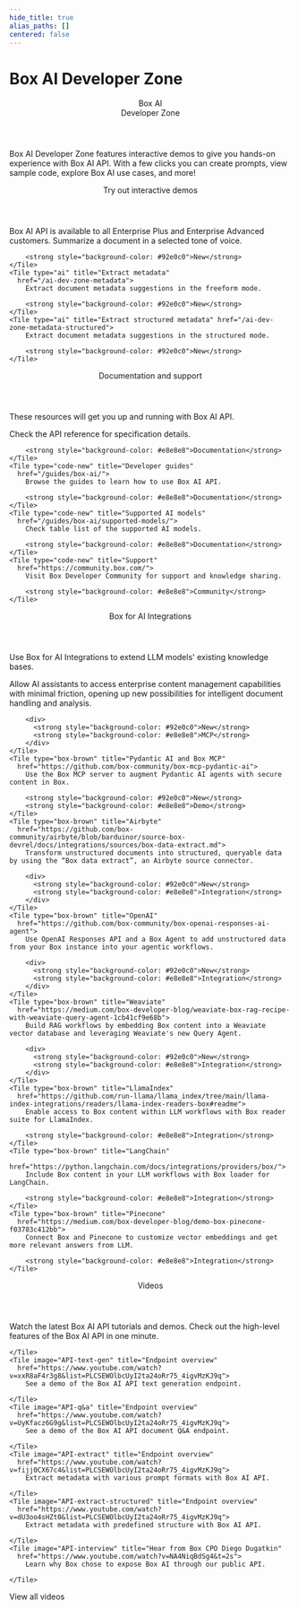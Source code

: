 ```yaml
---
hide_title: true
alias_paths: []
centered: false
---
```

# Box AI Developer Zone

<Centered wide id="ai-developer-zone" >
  <HeroImage type="AiDevZone" imageWidth="600" imageHeight="400">
    <Header>
      Box AI</br>
      Developer Zone
    </Header>

Box AI Developer Zone features interactive
demos to give you hands-on experience with Box AI API.
With a few clicks you can create prompts,
view sample code, explore Box AI use cases, and more!
  </HeroImage>
</Centered>

<Centered mid>
  <Header centered>
    Try out interactive demos
  </Header>
    Box AI API is available to all Enterprise Plus and Enterprise Advanced customers.

  <TileGrid rows="4">
    <Tile type="ai" title="Get a summary" href="/ai-dev-zone-summary">
        Summarize a document in a selected tone of voice.

        <strong style="background-color: #92e0c0">New</strong>
    </Tile>
    <Tile type="ai" title="Extract metadata"
      href="/ai-dev-zone-metadata">
        Extract document metadata suggestions in the freeform mode.

        <strong style="background-color: #92e0c0">New</strong>
    </Tile>
    <Tile type="ai" title="Extract structured metadata" href="/ai-dev-zone-metadata-structured">
        Extract document metadata suggestions in the structured mode.

        <strong style="background-color: #92e0c0">New</strong>
    </Tile>
  </TileGrid>
</Centered>

<Centered mid>
  <Header>
    Documentation and support
  </Header>
  <p style="text-align: left; margin-left: 0;">
    These resources will get you up and running with Box AI API.
  </p>

  <TileGrid rows="4">
    <Tile type="code-new" title="AI API reference"
      href="/reference/resources/ai-response/">
        Check the API reference for specification details.

        <strong style="background-color: #e8e8e8">Documentation</strong>
    </Tile>
    <Tile type="code-new" title="Developer guides"
      href="/guides/box-ai/">
        Browse the guides to learn how to use Box AI API.

        <strong style="background-color: #e8e8e8">Documentation</strong>
    </Tile>
    <Tile type="code-new" title="Supported AI models"
      href="/guides/box-ai/supported-models/">
        Check table list of the supported AI models.

        <strong style="background-color: #e8e8e8">Documentation</strong>
    </Tile>
    <Tile type="code-new" title="Support"
      href="https://community.box.com/">
        Visit Box Developer Community for support and knowledge sharing.

        <strong style="background-color: #e8e8e8">Community</strong>
    </Tile>
  </TileGrid>
</Centered>

<Centered mid>
  <Header>
    Box for AI Integrations
  </Header>
  <p style="text-align: left; margin-left: 0;">
    Use Box for AI Integrations to extend LLM models' existing knowledge bases.
  </p>

  <TileGrid rows="4">
    <Tile type="box-brown" title="Box MCP server"
      href="https://github.com/box-community/mcp-server-box?tab=readme-ov-file#mcp-server-box">
        Allow AI assistants to access enterprise content management capabilities with minimal friction, opening up new possibilities for intelligent document handling and analysis.

        <div>
          <strong style="background-color: #92e0c0">New</strong>
          <strong style="background-color: #e8e8e8">MCP</strong>
        </div>
    </Tile>
    <Tile type="box-brown" title="Pydantic AI and Box MCP"
      href="https://github.com/box-community/box-mcp-pydantic-ai">
        Use the Box MCP server to augment Pydantic AI agents with secure content in Box.

        <strong style="background-color: #92e0c0">New</strong>
        <strong style="background-color: #e8e8e8">Demo</strong>
    </Tile>
    <Tile type="box-brown" title="Airbyte"
      href="https://github.com/box-community/airbyte/blob/barduinor/source-box-devrel/docs/integrations/sources/box-data-extract.md">
        Transform unstructured documents into structured, queryable data by using the “Box data extract”, an Airbyte source connector.
        
        <div>
          <strong style="background-color: #92e0c0">New</strong>
          <strong style="background-color: #e8e8e8">Integration</strong>
        </div>
    </Tile>
    <Tile type="box-brown" title="OpenAI"
      href="https://github.com/box-community/box-openai-responses-ai-agent">
        Use OpenAI Responses API and a Box Agent to add unstructured data from your Box instance into your agentic workflows.
        
        <div>
          <strong style="background-color: #92e0c0">New</strong>
          <strong style="background-color: #e8e8e8">Integration</strong>
        </div>
    </Tile>
    <Tile type="box-brown" title="Weaviate"
      href="https://medium.com/box-developer-blog/weaviate-box-rag-recipe-with-weaviate-query-agent-1cb41cf9e68b">
        Build RAG workflows by embedding Box content into a Weaviate vector database and leveraging Weaviate's new Query Agent.
        
        <div>
          <strong style="background-color: #92e0c0">New</strong>
          <strong style="background-color: #e8e8e8">Integration</strong>
        </div>
    </Tile>
    <Tile type="box-brown" title="LlamaIndex"
      href="https://github.com/run-llama/llama_index/tree/main/llama-index-integrations/readers/llama-index-readers-box#readme">
        Enable access to Box content within LLM workflows with Box reader suite for LlamaIndex.

        <strong style="background-color: #e8e8e8">Integration</strong>
    </Tile>
    <Tile type="box-brown" title="LangChain"
      href="https://python.langchain.com/docs/integrations/providers/box/">
        Include Box content in your LLM workflows with Box loader for LangChain.

        <strong style="background-color: #e8e8e8">Integration</strong>
    </Tile>
    <Tile type="box-brown" title="Pinecone"
      href="https://medium.com/box-developer-blog/demo-box-pinecone-f03783c412bb">
        Connect Box and Pinecone to customize vector embeddings and get more relevant answers from LLM.

        <strong style="background-color: #e8e8e8">Integration</strong>
    </Tile>
  </TileGrid>
</Centered>

<Centered mid>
  <Header centered>
    Videos
  </Header>
  Watch the latest Box AI API tutorials and demos.

  <TileGrid rows="3">
    <Tile image="AI-API" title="AI API overview"
      href="https://www.youtube.com/watch?v=amhOj0YRVRQ&list=PLCSEWOlbcUyI2ta24oRr75_4igvMzKJ9q">
        Check out the high-level features of the Box AI API in one minute.

    </Tile>
    <Tile image="API-text-gen" title="Endpoint overview"
      href="https://www.youtube.com/watch?v=xxR8aF4r3g8&list=PLCSEWOlbcUyI2ta24oRr75_4igvMzKJ9q">
        See a demo of the Box AI API text generation endpoint. 

    </Tile>
    <Tile image="API-q&a" title="Endpoint overview"
      href="https://www.youtube.com/watch?v=UyKfacz6G9g&list=PLCSEWOlbcUyI2ta24oRr75_4igvMzKJ9q">
        See a demo of the Box AI API document Q&A endpoint.

    </Tile>
    <Tile image="API-extract" title="Endpoint overview"
      href="https://www.youtube.com/watch?v=fijj0CX67c4&list=PLCSEWOlbcUyI2ta24oRr75_4igvMzKJ9q">
        Extract metadata with various prompt formats with Box AI API.

    </Tile>
    <Tile image="API-extract-structured" title="Endpoint overview"
      href="https://www.youtube.com/watch?v=dU3oo4sHZt0&list=PLCSEWOlbcUyI2ta24oRr75_4igvMzKJ9q">
        Extract metadata with predefined structure with Box AI API.

    </Tile>
    <Tile image="API-interview" title="Hear from Box CPO Diego Dugatkin"
      href="https://www.youtube.com/watch?v=NA4NiqBdSg4&t=2s">
        Learn why Box chose to expose Box AI through our public API.

    </Tile>
  </TileGrid>

  <More secondary="true" to='https://www.youtube.com/watch?v=amhOj0YRVRQ&list=PLCSEWOlbcUyI2ta24oRr75_4igvMzKJ9q' center>
    View all videos
  </More>
</Centered>